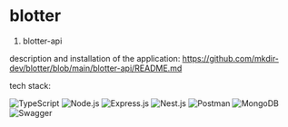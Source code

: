 # blotter

1. blotter-api

description and installation of the application: https://github.com/mkdir-dev/blotter/blob/main/blotter-api/README.md

tech stack:

![TypeScript](https://img.shields.io/badge/-TypeScript-090909?style=for-the-badge&logo=TypeScript)
![Node.js](https://img.shields.io/badge/-Node.js-090909?style=for-the-badge&logo=Node.js)
![Express.js](https://img.shields.io/badge/-Express.js-090909?style=for-the-badge&logo=Express)
![Nest.js](https://img.shields.io/badge/-Nest.js-090909?style=for-the-badge&logo=NestJS&logoColor=#E0234E)
![Postman](https://img.shields.io/badge/-Postman-090909?style=for-the-badge&logo=Postman)
![MongoDB](https://img.shields.io/badge/-MongoDB-090909?style=for-the-badge&logo=MongoDB)
![Swagger](https://img.shields.io/badge/-Swagger-090909?style=for-the-badge&logo=Swagger&logoColor=F8C52C)
